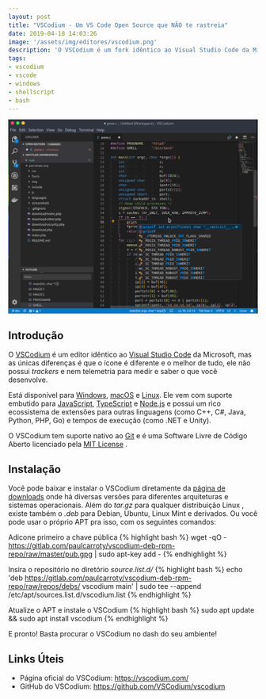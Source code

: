 ```yaml
---
layout: post
title: "VSCodium - Um VS Code Open Source que NÃO te rastreia"
date: 2019-04-18 14:03:26
image: '/assets/img/editores/vscodium.png'
description: 'O VSCodium é um fork idêntico ao Visual Studio Code da Microsoft, somente com o ícone diferente.'
tags:
- vscodium
- vscode
- windows
- shellscript
- bash
---
```


![VSCodium - Um VS Code Open Source que NÃO te rasrtreia](/assets/img/editores/vscodium.png)

## Introdução

O [VSCodium](https://vscodium.com/) é um editor idêntico ao [Visual Studio Code](https://code.visualstudio.com/) da Microsoft, mas as únicas diferenças é que o ícone é diferente e o melhor de tudo, ele não possui *trackers* e nem telemetria para medir e saber o que você desenvolve.

Está disponível para [Windows](http://terminalroot.com.br/2019/04/como-acessar-o-windows-pelo-linux-com-metasploit.html), [macOS](http://terminalroot.com.br/2018/03/como-instalar-o-mac-os-x-em-virtualbox-no-linux.html) e [Linux](http://cse.google.com.br/cse?cx=004473188612396442360:qs2ekmnkweq&q=Linux). Ele vem com suporte embutido para [JavaScript](http://terminalroot.com.br/2018/01/rodando-javascript-via-terminal-e-shell-via-js.html), [TypeScript](https://www.typescriptlang.org/) e [Node.js](https://nodejs.org) e possui um rico ecossistema de extensões para outras linguagens (como C++, C#, Java, Python, PHP, Go) e tempos de execução (como .NET e Unity).

O VSCodium tem suporte nativo ao [Git](http://terminalroot.com.br/git) e é uma Software Livre de Código Aberto licenciado pela [MIT License](https://opensource.org/licenses/MIT) .

## Instalação

Você pode baixar e instalar o VSCodium diretamente da [página de downloads](https://github.com/VSCodium/vscodium) onde há diversas versões para diferentes arquiteturas e sistemas operacionais. Além do *tar.gz* para qualquer distribuição Linux , existe também o *.deb* para Debian, Ubuntu, Linux Mint e derivados. Ou você pode usar o próprio APT pra isso, com os seguintes comandos:

Adicone primeiro a chave pública
{% highlight bash  %}
wget -qO - https://gitlab.com/paulcarroty/vscodium-deb-rpm-repo/raw/master/pub.gpg | sudo apt-key add -
{% endhighlight  %}

Insira o repositório no diretório *source.list.d/*
{% highlight bash  %}
echo 'deb https://gitlab.com/paulcarroty/vscodium-deb-rpm-repo/raw/repos/debs/ vscodium main' | sudo tee --append /etc/apt/sources.list.d/vscodium.list
{% endhighlight  %}

Atualize o APT e instale o VSCodium
{% highlight bash  %}
sudo apt update && sudo apt install vscodium
{% endhighlight  %}

E pronto! Basta procurar o VSCodium no dash do seu ambiente!

## Links Úteis

+ Página oficial do VSCodium: <https://vscodium.com/>
+ GitHub do VSCodium: <https://github.com/VSCodium/vscodium>


<script async src="https://pagead2.googlesyndication.com/pagead/js/adsbygoogle.js"></script>

<!-- Informat -->
<ins class="adsbygoogle"
 style="display:block"
 data-ad-client="ca-pub-2838251107855362"
 data-ad-slot="2327980059"
 data-ad-format="auto"
 data-full-width-responsive="true"></ins>

<script>
(adsbygoogle = window.adsbygoogle || []).push({});
</script>
